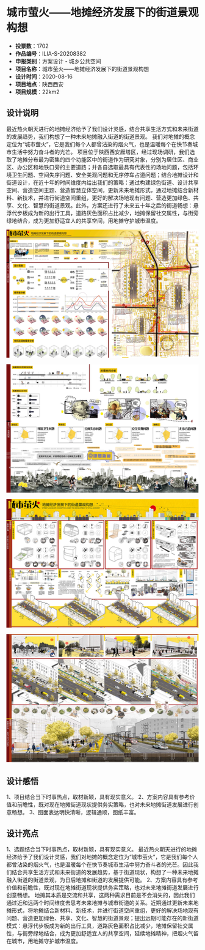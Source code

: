 # 城市萤火——地摊经济发展下的街道景观构想 
- **投票数**：1702
- **作品编号**：ILIA-S-20208382
- **申报类别**：方案设计 - 城乡公共空间
- **项目名称**：城市萤火——地摊经济发展下的街道景观构想
- **设计时间**：2020-08-16
- **项目地点**：陕西西安
- **项目规模**：22km2
## 设计说明

最近热火朝天进行的地摊经济给予了我们设计灵感，结合共享生活方式和未来街道的发展趋势，我们构想了一种未来地摊融入街道的街道景观。
我们对地摊的概念定位为“城市萤火”，它是我们每个人都曾沾染的烟火气，也是温暖每个在快节奏城市生活中努力奋斗者的光芒。
项目位于陕西西安雁塔区，经过现场调研，我们选取了地摊分布最为密集的四个功能区中的街道作为研究对象，分别为居住区、商业区、办公区和地铁口旁的主要道路；并各自选取最具有代表性的场地问题，包括环境卫生问题、空间失序问题、安全美观问题和无序停车占道问题；结合地摊设计和街道设计，在近十年的时间维度内给出我们的策略：通过构建绿色街道、设计共享空间、营造空间主题、营造智慧立体空间，更新未来地摊形式，通过地摊结合新材料、新技术，并进行街道空间重组，更好的解决场地现有问题、营造更加绿色、共享、文化、智慧的街道景观。此外，方案还进行了未来五十年之后的街道畅想：悬浮代步板成为新的出行工具，道路灰色面积占比减少，地摊保留社交属性，与街旁绿地结合，成为更加舒适宜人的共享空间，用地摊守护城市温度。

![前期分析+平面图](e6e3d661e72bfa7d00b329343d820b34.jpg)



![场地问题](b22099c6a6aceaab7181e4990e189ffc.jpg)



![策略Part1地摊设计、街道设计](cda093996cfd0cc295689ceb48027379.jpg)



![效果图、鸟瞰图展示、策略Part2街道构想](61a048542b297e2bb8f60a61652b828f.jpg)


## 设计感悟

1、项目结合当下时事热点，取材新颖，具有现实意义。
2、方案内容具有参考价值和前瞻性，既对现在地摊街道现状提供务实策略，也对未来地摊街道发展进行创意畅想。
3、图面表达明快清晰，逻辑通顺，图纸丰富。
## 设计亮点

1、选题结合当下时事热点，取材新颖，具有现实意义。
最近热火朝天进行的地摊经济给予了我们设计灵感，我们对地摊的概念定位为“城市萤火”，它是我们每个人都曾沾染的烟火气，也是温暖每个在快节奏城市生活中努力奋斗者的光芒。因此我们结合共享生活方式和未来街道的发展趋势，基于街道现状，构想了一种未来地摊融入街道的街道景观，为日后地摊和街道的发展提供可能。
2、方案内容具有参考价值和前瞻性，既对现在地摊街道现状提供务实策略，也对未来地摊街道发展进行创意畅想。
地摊其本质是交流和共享，这两种需求目前是不会消失的，因此我们通过近和远两个时间维度去思考未来地摊与城市街道的关系。近期通过更新未来地摊形式，将地摊结合新材料、新技术，并进行街道空间重组，更好的解决场地现有问题、营造更加绿色、共享、文化、智慧的街道景观；提出远期可能存在的新街道模式：悬浮代步板成为新的出行工具，道路灰色面积占比减少，地摊保留社交属性，与街旁绿地结合，成为更加舒适宜人的共享空间，延续地摊精神，把烟火气留在城市，用地摊守护城市温度。
